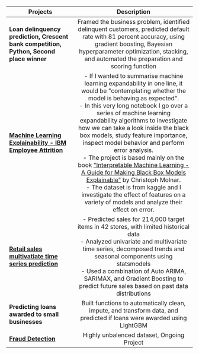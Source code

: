 | Projects       | Description  |
| ------------- |:-------------:|
| **Loan delinquency prediction, Crescent bank competition, Python, Second place winner**  | Framed the business problem, identified delinquent customers, predicted default rate with 81 percent accuracy, using gradient boosting, Bayesian hyperparameter optimization, stacking, and automated the preparation and scoring function |
| **[Machine Learning Explainability - IBM Employee Attrition](https://nbviewer.org/github/alibagheri7/Python_ML_Portfolio/blob/main/ML_Explainability/IBM_Employee_Attrition.ipynb)** | - If I wanted to summarise machine learning expandability in one line, it would be "contemplating whether the model is behaving as expected". <br /> - In this very long notebook I go over a series of machine learning expandability algorithms to investigate how we can take a look inside the black box models, study feature importance, inspect model behavior and perform error analysis. <br /> - The project is based mainly on the book ["Interpretable Machine Learning - A Guide for Making Black Box Models Explainable"](https://christophm.github.io/interpretable-ml-book/) by Christoph Molnar. <br /> - The dataset is from kaggle and I investigate the effect of features on a variety of models and analyze their effect on error. |
| **[Retail sales multivatiate time series prediction](https://github.com/alibagheri7/Python_ML_Portfolio/blob/main/TimeSeries_MultiVariate_Sales_Prediction/Multivariate%20Time%20Series%20Forecasting%20with%20Gradient%20Boosting%20and%20SARIMAX.ipynb)** |  - Predicted sales for 214,000 target items in 42 stores, with limited historical data <br /> - Analyzed univariate and multivariate time series, decomposed trends and seasonal components using statsmodels <br /> - Used a combination of Auto ARIMA, SARIMAX, and Gradient Boosting to predict future sales based on past data distributions |
| **Predicting loans awarded to small businesses** |Built functions to automatically clean, impute, and transform data, and predicted if loans were awarded using LightGBM |
| **[Fraud Detection](https://github.com/alibagheri7/Python_ML_Portfolio/blob/main/Fraud_Detection/Fraud.ipynb)** | Highly unbalenced dataset, Ongoing Project|
